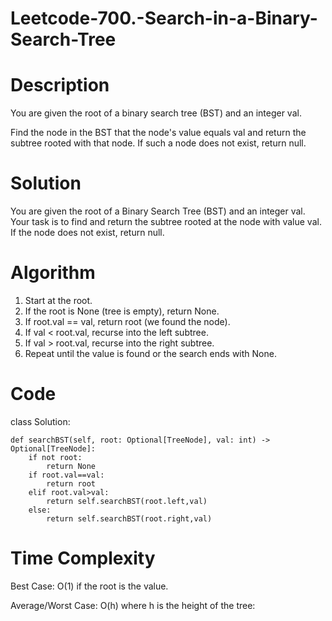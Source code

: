 # Leetcode-700.-Search-in-a-Binary-Search-Tree
# Description
You are given the root of a binary search tree (BST) and an integer val.

Find the node in the BST that the node's value equals val and return the subtree rooted with that node. If such a node does not exist, return null.
# Solution
You are given the root of a Binary Search Tree (BST) and an integer val.
Your task is to find and return the subtree rooted at the node with value val.
If the node does not exist, return null.
# Algorithm
1. Start at the root.
2. If the root is None (tree is empty), return None.
3. If root.val == val, return root (we found the node).
4. If val < root.val, recurse into the left subtree.
5. If val > root.val, recurse into the right subtree.
6. Repeat until the value is found or the search ends with None.
# Code
class Solution:

    def searchBST(self, root: Optional[TreeNode], val: int) -> Optional[TreeNode]:
        if not root:
            return None
        if root.val==val:
            return root
        elif root.val>val:
            return self.searchBST(root.left,val)
        else:
            return self.searchBST(root.right,val)
# Time Complexity
Best Case: O(1) if the root is the value.

Average/Worst Case: O(h)
where h is the height of the tree:
